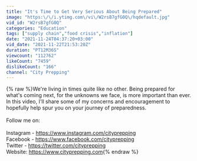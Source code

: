 ```yaml
---
title: "It's Time to Get Very Serious About Being Prepared"
image: "https:\/\/i.ytimg.com\/vi\/W2rsB7gfG0Q\/hqdefault.jpg"
vid_id: "W2rsB7gfG0Q"
categories: "Education"
tags: ["supply chain","food crisis","inflation"]
date: "2021-11-24T04:37:20+03:00"
vid_date: "2021-11-22T21:53:20Z"
duration: "PT12M36S"
viewcount: "112762"
likeCount: "7459"
dislikeCount: "166"
channel: "City Prepping"
---
```

{% raw %}We're living in times quite like no other.  Being prepared for what's coming next, for the unknowns we face, is more important than ever.  In this video, I'll share some of my concerns and encouragement to hopefully help spur you on your journey of preparedness.<br /><br />Follow me on: <br /><br />Instagram - <a rel="nofollow" target="blank" href="https://www.instagram.com/cityprepping">https://www.instagram.com/cityprepping</a><br />Facebook - <a rel="nofollow" target="blank" href="https://www.facebook.com/cityprepping">https://www.facebook.com/cityprepping</a> <br />Twitter - <a rel="nofollow" target="blank" href="https://twitter.com/cityprepping">https://twitter.com/cityprepping</a><br />Website: <a rel="nofollow" target="blank" href="https://www.cityprepping.com">https://www.cityprepping.com</a>{% endraw %}
